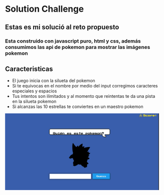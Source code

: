 # Solution Challenge

## Estas es mi solució al reto propuesto

### Esta construido con javascript puro, html y css, además consumimos las api de pokemon para mostrar las imágenes pokemon


## Caracteristicas

- El juego inicia con la silueta del pokemon
- Si te equivocas en el nombre por medio del input corregimos caracteres especiales y espacios
- Tus intentos son ilimitados y al momento que reintentas te da una pista en la silueta pokemon
- Si alcanzas las 10 estrellas te conviertes en un maestro pokemon


![Image text](indexPokemon.jpg)

